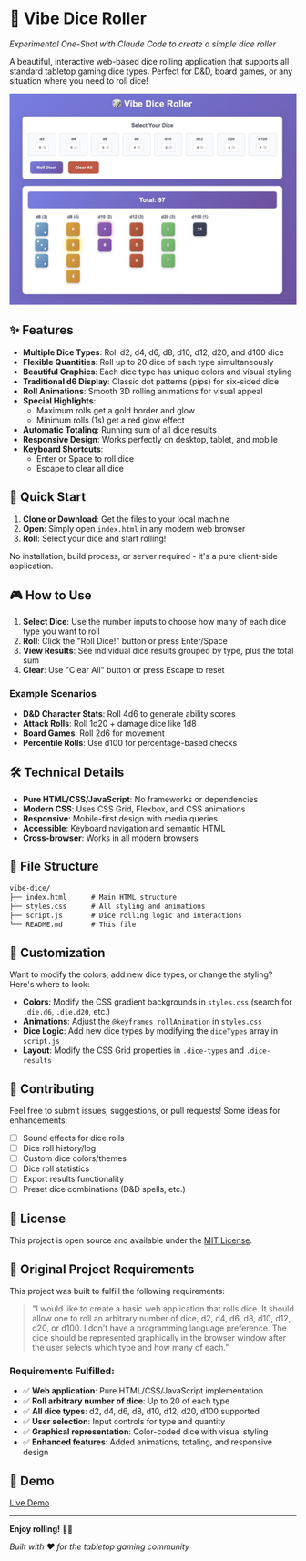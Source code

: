 # 🎲 Vibe Dice Roller

*Experimental One-Shot with Claude Code to create a simple dice roller*

A beautiful, interactive web-based dice rolling application that supports all standard tabletop gaming dice types. Perfect for D&D, board games, or any situation where you need to roll dice!

![Vibe Dice Roller Screenshot](vibe-dice-roller.jpg)

## ✨ Features

- **Multiple Dice Types**: Roll d2, d4, d6, d8, d10, d12, d20, and d100 dice
- **Flexible Quantities**: Roll up to 20 dice of each type simultaneously
- **Beautiful Graphics**: Each dice type has unique colors and visual styling
- **Traditional d6 Display**: Classic dot patterns (pips) for six-sided dice
- **Roll Animations**: Smooth 3D rolling animations for visual appeal
- **Special Highlights**: 
  - Maximum rolls get a gold border and glow
  - Minimum rolls (1s) get a red glow effect
- **Automatic Totaling**: Running sum of all dice results
- **Responsive Design**: Works perfectly on desktop, tablet, and mobile
- **Keyboard Shortcuts**: 
  - Enter or Space to roll dice
  - Escape to clear all dice

## 🚀 Quick Start

1. **Clone or Download**: Get the files to your local machine
2. **Open**: Simply open `index.html` in any modern web browser
3. **Roll**: Select your dice and start rolling!

No installation, build process, or server required - it's a pure client-side application.

## 🎮 How to Use

1. **Select Dice**: Use the number inputs to choose how many of each dice type you want to roll
2. **Roll**: Click the "Roll Dice!" button or press Enter/Space
3. **View Results**: See individual dice results grouped by type, plus the total sum
4. **Clear**: Use "Clear All" button or press Escape to reset

### Example Scenarios

- **D&D Character Stats**: Roll 4d6 to generate ability scores
- **Attack Rolls**: Roll 1d20 + damage dice like 1d8
- **Board Games**: Roll 2d6 for movement
- **Percentile Rolls**: Use d100 for percentage-based checks

## 🛠️ Technical Details

- **Pure HTML/CSS/JavaScript**: No frameworks or dependencies
- **Modern CSS**: Uses CSS Grid, Flexbox, and CSS animations
- **Responsive**: Mobile-first design with media queries
- **Accessible**: Keyboard navigation and semantic HTML
- **Cross-browser**: Works in all modern browsers

## 📁 File Structure

```
vibe-dice/
├── index.html      # Main HTML structure
├── styles.css      # All styling and animations
├── script.js       # Dice rolling logic and interactions
└── README.md       # This file
```

## 🎨 Customization

Want to modify the colors, add new dice types, or change the styling? Here's where to look:

- **Colors**: Modify the CSS gradient backgrounds in `styles.css` (search for `.die.d6`, `.die.d20`, etc.)
- **Animations**: Adjust the `@keyframes rollAnimation` in `styles.css`
- **Dice Logic**: Add new dice types by modifying the `diceTypes` array in `script.js`
- **Layout**: Modify the CSS Grid properties in `.dice-types` and `.dice-results`

## 🤝 Contributing

Feel free to submit issues, suggestions, or pull requests! Some ideas for enhancements:

- [ ] Sound effects for dice rolls
- [ ] Dice roll history/log
- [ ] Custom dice colors/themes
- [ ] Dice roll statistics
- [ ] Export results functionality
- [ ] Preset dice combinations (D&D spells, etc.)

## 📄 License

This project is open source and available under the [MIT License](LICENSE).

## 🎯 Original Project Requirements

This project was built to fulfill the following requirements:

> "I would like to create a basic web application that rolls dice. It should allow one to roll an arbitrary number of dice, d2, d4, d6, d8, d10, d12, d20, or d100. I don't have a programming language preference. The dice should be represented graphically in the browser window after the user selects which type and how many of each."

### Requirements Fulfilled:
- ✅ **Web application**: Pure HTML/CSS/JavaScript implementation
- ✅ **Roll arbitrary number of dice**: Up to 20 of each type
- ✅ **All dice types**: d2, d4, d6, d8, d10, d12, d20, d100 supported
- ✅ **User selection**: Input controls for type and quantity
- ✅ **Graphical representation**: Color-coded dice with visual styling
- ✅ **Enhanced features**: Added animations, totaling, and responsive design

## 🔗 Demo

[Live Demo](https://gitobic.github.io/vibe-dice-roller)

---

**Enjoy rolling!** 🎲✨

*Built with ❤️ for the tabletop gaming community*
